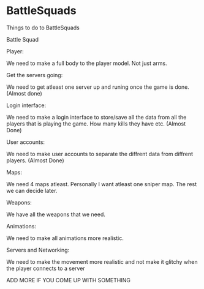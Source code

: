 # BattleSquads
Things to do to BattleSquads

Battle Squad

Player:

We need to make a full body to the player model. Not just arms.


Get the servers going:

We need to get atleast one server up and runing once the game is done. (Almost done)


Login interface:

We need to make a login interface to store/save all the data from all the players that is playing the game. How many kills they have etc. (Almost Done)


User accounts:

We need to make user accounts to separate the diffrent data from diffrent players. (Almost Done)


Maps:

We need 4 maps atleast. 
Personally I want atleast one sniper map. The rest we can decide later.


Weapons: 

We have all the weapons that we need.


Animations:

We need to make all animations more realistic.


Servers and Networking:

We need to make the movement more realistic and not make it glitchy when the player connects to a server

ADD MORE IF YOU COME UP WITH SOMETHING
